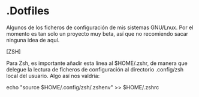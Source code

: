 # .Dotfiles
Algunos de los ficheros de configuración de mis sistemas GNU/Lnux.
Por el momento es tan solo un proyecto muy beta, así que no recomiendo sacar ninguna idea de aquí.


[ZSH]

Para Zsh, es importante añadir esta línea al $HOME/.zshr, de manera que delegue la lectura de ficheros de configuración al directorio .config/zsh local del usuario. Algo así nos valdría:

echo "source $HOME/.config/zsh/.zshenv" >> $HOME/.zshrc

